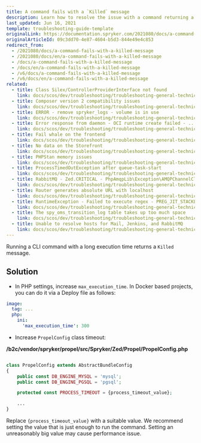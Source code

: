 ```yaml
---
title: A command fails with a `Killed` message
description: Learn how to resolve the issue with a command returning a `killed` message.
last_updated: Jun 16, 2021
template: troubleshooting-guide-template
originalLink: https://documentation.spryker.com/2021080/docs/a-command-fails-with-a-killed-message
originalArticleId: 09c3dd70-4e87-4604-b5d3-844e49e4c853
redirect_from:
  - /2021080/docs/a-command-fails-with-a-killed-message
  - /2021080/docs/en/a-command-fails-with-a-killed-message
  - /docs/a-command-fails-with-a-killed-message
  - /docs/en/a-command-fails-with-a-killed-message
  - /v6/docs/a-command-fails-with-a-killed-message
  - /v6/docs/en/a-command-fails-with-a-killed-message
related:
  - title: Class Silex/ControllerProviderInterface not found
    link: docs/scos/dev/troubleshooting/troubleshooting-general-technical-issues/class-silex-controllerproviderinterface-not-found.html
  - title: Composer version 2 compatibility issues
    link: docs/scos/dev/troubleshooting/troubleshooting-general-technical-issues/composer-version-2-compatibility-issues.html
  - title: ERROR - remove spryker_logs - volume is in use
    link: docs/scos/dev/troubleshooting/troubleshooting-general-technical-issues/error-remove-spryker-logs-volume-is-in-use.html
  - title: Error response from daemon - OCI runtime create failed - .... \\\"no such file or directory\\\"\""- unknown
    link: docs/scos/dev/troubleshooting/troubleshooting-general-technical-issues/error-response-from-daemon-oci-runtime-create-failed-no-such-file-or-directory-unknown.html
  - title: Fail whale on the frontend
    link: docs/scos/dev/troubleshooting/troubleshooting-general-technical-issues/fail-whale-on-the-front-end.html
  - title: No data on the Storefront
    link: docs/scos/dev/troubleshooting/troubleshooting-general-technical-issues/no-data-on-the-storefront.html
  - title: PHPStan memory issues
    link: docs/scos/dev/troubleshooting/troubleshooting-general-technical-issues/phpstan-memory-issues.html
  - title: ProcessTimedOutException after queue-task-start
    link: docs/scos/dev/troubleshooting/troubleshooting-general-technical-issues/processtimedoutexception-after-queue-task-start.html
  - title: RabbitMQ - Zed.CRITICAL - PhpAmqpLib\Exception\AMQPChannelClosedException - Channel connection is closed
    link: docs/scos/dev/troubleshooting/troubleshooting-general-technical-issues/rabbitmq-zed.critical-phpamqplib-exception-amqpchannelclosedexception-channel-connection-is-closed.html
  - title: Router generates absolute URL with localhost
    link: docs/scos/dev/troubleshooting/troubleshooting-general-technical-issues/router-generates-absolute-url-with-localhost.html
  - title: RuntimeException - Failed to execute regex - PREG_JIT_STACKLIMIT_ERROR
    link: docs/scos/dev/troubleshooting/troubleshooting-general-technical-issues/runtimeexception-failed-to-execute-regex-preg-jit-stacklimit-error.html
  - title: The spy_oms_transition_log table takes up too much space
    link: docs/scos/dev/troubleshooting/troubleshooting-general-technical-issues/the-spy-oms-transition-log-table-takes-up-too-much-space.html
  - title: Unable to resolve hosts for Mail, Jenkins, and RabbitMQ
    link: docs/scos/dev/troubleshooting/troubleshooting-general-technical-issues/unable-to-resolve-hosts-for-mail-jenkins-and-rabbitmq.html
---
```


Running a CLI command with a long execution time returns a `Killed` message.

## Solution

* In PHP settings, increase `max_execution_time`. In Docker based projects, you can do it via a Deploy file as follows:

```yaml
image:
  tag: ...
  php:
    ini:
      'max_execution_time': 300
```

* Increase `PropelConfig` class timeout:

**/b2c/vendor/spryker/propel/src/Spryker/Zed/Propel/PropelConfig.php**

```php

class PropelConfig extends AbstractBundleConfig
{
    public const DB_ENGINE_MYSQL = 'mysql';
    public const DB_ENGINE_PGSQL = 'pgsql';

    protected const PROCESS_TIMEOUT = {process_timeout_value};

    ...
}
```

Replace `{process_timeout_value}` with a suitable value. We recommend setting the value that is just enough to run the command. Setting an unreasonably big value may cause performance issue.
